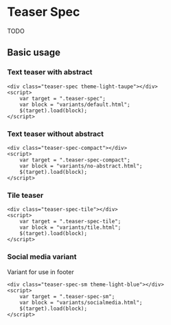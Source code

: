 ﻿# Teaser Spec

TODO


## Basic usage

### Text teaser with abstract
```example
<div class="teaser-spec theme-light-taupe"></div>
<script>
	var target = ".teaser-spec";
	var block = "variants/default.html";
	$(target).load(block);
</script>
```

### Text teaser without abstract
```example
<div class="teaser-spec-compact"></div>
<script>
	var target = ".teaser-spec-compact";
	var block = "variants/no-abstract.html";
	$(target).load(block);
</script>
```

### Tile teaser
```example
<div class="teaser-spec-tile"></div>
<script>
	var target = ".teaser-spec-tile";
	var block = "variants/tile.html";
	$(target).load(block);
</script>
```

### Social media variant
Variant for use in footer
```example
<div class="teaser-spec-sm theme-light-blue"></div>
<script>
	var target = ".teaser-spec-sm";
	var block = "variants/socialmedia.html";
	$(target).load(block);
</script>
```
